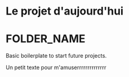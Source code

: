 # Le projet d'aujourd'hui
# FOLDER_NAME
Basic boilerplate to start future projects.

 Un petit texte pour m'amuserrrrrrrrrrrrrr